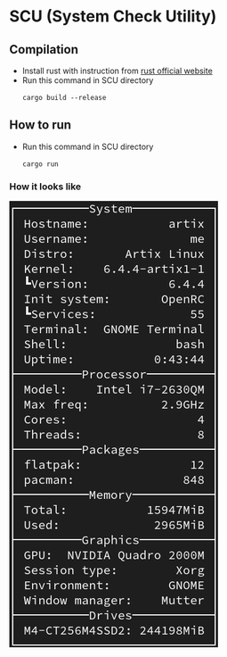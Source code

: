 # SCU (System Check Utility)

## Compilation
- Install rust with instruction from [rust official website](https://www.rust-lang.org/tools/install)
- Run this command in SCU directory
  ```
  cargo build --release
  ```

## How to run
- Run this command in SCU directory
  ```
  cargo run
  ```

### How it looks like
![SCU Screenshot](scu.png)
